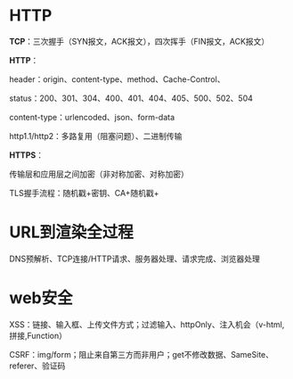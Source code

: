 # HTTP

**TCP**：三次握手（SYN报文，ACK报文），四次挥手（FIN报文，ACK报文）

**HTTP**：

header：origin、content-type、method、Cache-Control、

status：200、301、304、400、401、404、405、500、502、504

content-type：urlencoded、json、form-data

http1.1/http2：多路复用（阻塞问题）、二进制传输

**HTTPS**：

传输层和应用层之间加密（非对称加密、对称加密）

TLS握手流程：随机戳+密钥、CA+随机戳+

# URL到渲染全过程

DNS预解析、TCP连接/HTTP请求、服务器处理、请求完成、浏览器处理

# web安全

XSS：链接、输入框、上传文件方式；过滤输入、httpOnly、注入机会（v-html,拼接,Function）

CSRF：img/form；阻止来自第三方而非用户；get不修改数据、SameSite、referer、验证码
